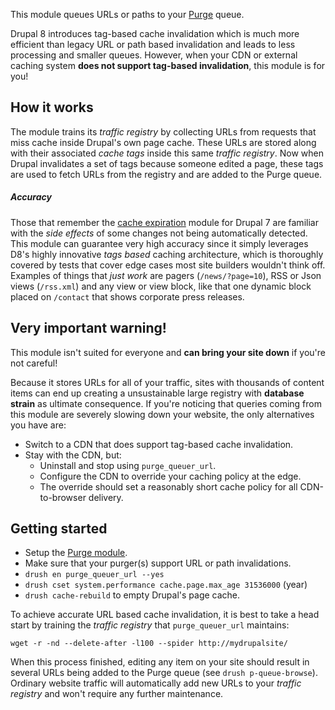 [//]: # ( clear&&curl -s -F input_files[]=@PROJECTPAGE.md -F from=markdown -F to=html http://c.docverter.com/convert|tail -n+11|head -n-2 )
[//]: # ( curl -s -F input_files[]=@PROJECTPAGE.md -F from=markdown -F to=pdf http://c.docverter.com/convert>PROJECTPAGE.pdf )

This module queues URLs or paths to your [Purge](https://www.drupal.org/project/purge) queue.

Drupal 8 introduces tag-based cache invalidation which is much more efficient
than legacy URL or path based invalidation and leads to less processing and
smaller queues. However, when your CDN or external caching system **does not
support tag-based invalidation**, this module is for you!

## How it works
The module trains its _traffic registry_ by collecting URLs from requests that
miss cache inside Drupal's own page cache. These URLs are stored along with
their associated _cache tags_ inside this same _traffic registry_. Now when
Drupal invalidates a set of tags because someone edited a page, these tags are
used to fetch URLs from the registry and are added to the Purge queue.

##### Accuracy
Those that remember the [cache expiration](https://www.drupal.org/project/expire)
module for Drupal 7 are familiar with the _side effects_ of some changes not
being automatically detected. This module can guarantee very high accuracy since
it simply leverages D8's highly innovative _tags based_ caching architecture,
which is thoroughly covered by tests that cover edge cases most site builders
wouldn't think off. Examples of things that _just work_ are
pagers (``/news/?page=10``), RSS or Json views (``/rss.xml``) and any view or
view block, like that one dynamic block placed on ``/contact`` that shows
corporate press releases.

## Very important warning!
This module isn't suited for everyone and **can bring your site down** if you're not careful!

Because it stores URLs for all of your traffic, sites with thousands of content items can end up creating a unsustainable large registry with **database strain** as ultimate consequence. If you're noticing that queries coming from this module are severely slowing down your website, the only alternatives you have are:
* Switch to a CDN that does support tag-based cache invalidation.
* Stay with the CDN, but:
  * Uninstall and stop using ``purge_queuer_url``.
  * Configure the CDN to override your caching policy at the edge.
  * The override should set a reasonably short cache policy for all CDN-to-browser delivery.

## Getting started

* Setup the [Purge module](https://www.drupal.org/project/purge).
* Make sure that your purger(s) support URL or path invalidations.
* ``drush en purge_queuer_url --yes``
* ``drush cset system.performance cache.page.max_age 31536000`` (year)
* ``drush cache-rebuild`` to empty Drupal's page cache.

To achieve accurate URL based cache invalidation, it is best to take a head
start by training the _traffic registry_ that ``purge_queuer_url`` maintains:

```
wget -r -nd --delete-after -l100 --spider http://mydrupalsite/
```

When this process finished, editing any item on your site should result in
several URLs being added to the Purge queue (see ``drush p-queue-browse``).
Ordinary website traffic will automatically add new URLs to your _traffic
registry_ and won't require any further maintenance.
